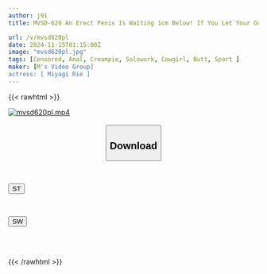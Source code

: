 ```yaml
---
author: j91
title: MVSD-620 An Erect Penis Is Waiting 1cm Below! If You Let Your Guard Down, It'll Go Right In! Midsummer Ass-flesh Strengthening Air Chair Training. A Female Track And Field Club Member Has A Crab-legged, Incontinent Orgasm From The Sexually Harassing Advisor's Hard Piston-like Thrusts From Below In A Cowgirl Position. Rie Miyagi

url: /v/mvsd620pl
date: 2024-11-15T01:15:00Z
image: "mvsd620pl.jpg"
tags: [Censored, Anal, Creampie, Solowork, Cowgirl, Butt, Sport	]
maker: [M's Video Group]
actress: [ Miyagi Rie ]
---
```



{{< rawhtml >}}

<div class="video" data-videoid="O12pwQllzWFzoP">
    <a href="javascript:;">
        <img src="/v/mvsd620pl/mvsd620pl.jpg" width="WIDTH" height="HEIGHT" alt="mvsd620pl.mp4" loading="lazy">
    </a>
</div>

<script type="text/javascript" src="https://j91.asia/asset/on-demand-st.js"></script>

<br>
  <link rel="stylesheet" href="https://j91.asia/asset/bs5.css">
  
  <center>
  <button class="btn btn-primary" type="button" data-bs-toggle="collapse" data-bs-target=".multi-collapse" aria-expanded="false" aria-controls="multiCollapseExample1 multiCollapseExample2"><h2>Download</h2></button></center>
</p>
<div class="row">
  <div class="col">
    <div class="collapse multi-collapse" id="multiCollapseExample1">
      <div class="card card-body">
	      	      <br>
<div class="buttons">  
<p><a href="/v/mvsd620pl/st.html" target="_blank"><button class="btn-hover color-3"><i class="fa fa-download"></i> ST</button></a></p></div>
    </div>
  </div>
</div>
  <div class="col">
    <div class="collapse multi-collapse" id="multiCollapseExample2">
      <div class="card card-body">
	      <br>
<div class="buttons">
<p><a href="/v/mvsd620pl/sw.html" target="_blank"><button class="btn-hover color-2"><i class="fa fa-download"></i> SW</button></a></p></div>
<br><br>
      </div>
    </div>
  </div>
</div>

{{< /rawhtml >}}